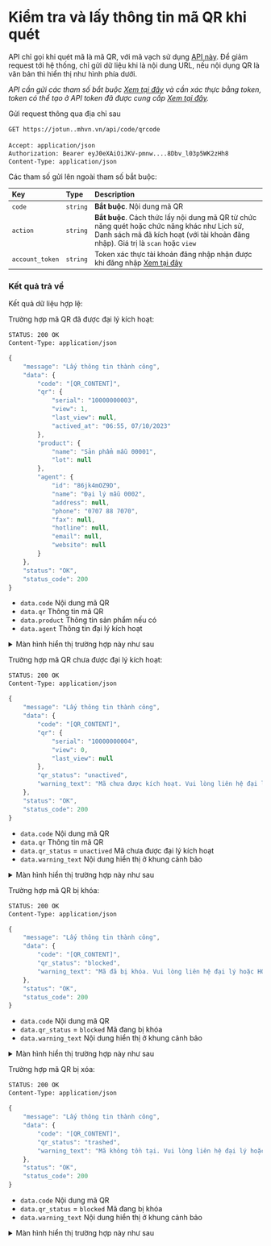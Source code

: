 # Kiểm tra và lấy thông tin mã QR khi quét

API chỉ gọi khi quét mã là mã QR, với mã vạch sử dụng [API này](barcode.md). Để giảm request tới hệ thống, chỉ gửi dữ liệu khi là nội dung URL, nếu nội dụng QR là văn bản thì hiển thị như hình phía dưới.

_API cần gửi các tham số bắt buộc [Xem tại đây](README.md) và cần xác thực bằng token, token có thể tạo ở API token đã được cung cấp [Xem tại đây](token-access.md)._

 Gửi request thông qua địa chỉ sau
 ```http
GET https://jotun..mhvn.vn/api/code/qrcode

Accept: application/json
Authorization: Bearer eyJ0eXAiOiJKV-pmnw....8Dbv_l03p5WK2zHh8
Content-Type: application/json
```

Các tham số gửi lên ngoài tham số bắt buộc:

| Key | Type | Description |
| :--- | :--- | :--- |
| `code` | `string` | **Bắt buộc**. Nội dung mã QR |
| `action` | `string` | **Bắt buộc**. Cách thức lấy nội dung mã QR từ chức năng quét hoặc chức năng khác như Lịch sử, Danh sách mã đã kích hoạt (với tài khoản đăng nhập). Giá trị là `scan` hoặc `view` |
| `account_token` | `string` | Token xác thực tài khoản đăng nhập nhận được khi đăng nhập [Xem tại đây](login.md) |

### Kết quả trả về
Kết quả dữ liệu hợp lệ:

Trường hợp mã QR đã được đại lý kích hoạt:
```http
STATUS: 200 OK
Content-Type: application/json
```
```javascript
{
    "message": "Lấy thông tin thành công",
    "data": {
        "code": "[QR_CONTENT]",
        "qr": {
            "serial": "10000000003",
            "view": 1,
            "last_view": null,
            "actived_at": "06:55, 07/10/2023"
        },
        "product": {
            "name": "Sản phẩm mẫu 00001",
            "lot": null
        },
        "agent": {
            "id": "86jk4mOZ9D",
            "name": "Đại lý mẫu 0002",
            "address": null,
            "phone": "0707 88 7070",
            "fax": null,
            "hotline": null,
            "email": null,
            "website": null
        }
    },
    "status": "OK",
    "status_code": 200
}
```

- `data.code` Nội dung mã QR
- `data.qr` Thông tin mã QR
- `data.product` Thông tin sản phẩm nếu có
- `data.agent` Thông tin đại lý kích hoạt

<details>
<summary>Màn hình hiển thị trường hợp này như sau</summary>
<img src="images/jotun_qr_1242x2688.png" width="300">
</details>

Trường hợp mã QR chưa được đại lý kích hoạt:
```http
STATUS: 200 OK
Content-Type: application/json
```
```javascript
{
    "message": "Lấy thông tin thành công",
    "data": {
        "code": "[QR_CONTENT]",
        "qr": {
            "serial": "10000000004",
            "view": 0,
            "last_view": null
        },
        "qr_status": "unactived",
        "warning_text": "Mã chưa được kích hoạt. Vui lòng liên hệ đại lý để kích hoạt"
    },
    "status": "OK",
    "status_code": 200
}
```

- `data.code` Nội dung mã QR
- `data.qr` Thông tin mã QR
- `data.qr_status` = `unactived` Mã chưa được đại lý kích hoạt
- `data.warning_text` Nội dung hiển thị ở khung cảnh bảo

<details>
<summary>Màn hình hiển thị trường hợp này như sau</summary>
<img src="images/jotun_qr_unactive_1242x2688.png" width="300">
</details>

Trường hợp mã QR bị khóa:
```http
STATUS: 200 OK
Content-Type: application/json
```
```javascript
{
    "message": "Lấy thông tin thành công",
    "data": {
        "code": "[QR_CONTENT]",
        "qr_status": "blocked",
        "warning_text": "Mã đã bị khóa. Vui lòng liên hệ đại lý hoặc HOTLINE để được hỗ trợ"
    },
    "status": "OK",
    "status_code": 200
}
```

- `data.code` Nội dung mã QR
- `data.qr_status` = `blocked` Mã đang bị khóa
- `data.warning_text` Nội dung hiển thị ở khung cảnh bảo

<details>
<summary>Màn hình hiển thị trường hợp này như sau</summary>
<img src="images/jotun_qr_block_1242x2688.png" width="300">
</details>

Trường hợp mã QR bị xóa:
```http
STATUS: 200 OK
Content-Type: application/json
```
```javascript
{
    "message": "Lấy thông tin thành công",
    "data": {
        "code": "[QR_CONTENT]",
        "qr_status": "trashed",
        "warning_text": "Mã không tồn tại. Vui lòng liên hệ đại lý hoặc HOTLINE để được hỗ trợ"
    },
    "status": "OK",
    "status_code": 200
}
```

- `data.code` Nội dung mã QR
- `data.qr_status` = `blocked` Mã đang bị khóa
- `data.warning_text` Nội dung hiển thị ở khung cảnh bảo

<details>
<summary>Màn hình hiển thị trường hợp này như sau</summary>
<img src="images/jotun_qr_not_exists_1242x2688.png" width="300">
</details>
